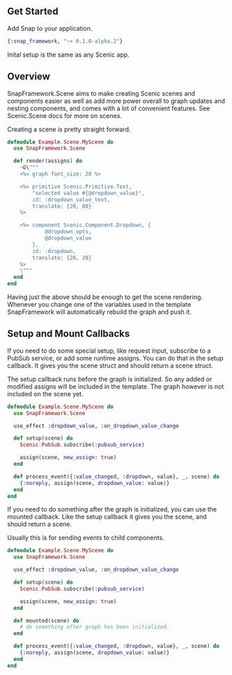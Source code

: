## Get Started

Add Snap to your application.

``` elixir
{:snap_framework, "~> 0.1.0-alpha.2"}
```

Inital setup is the same as any Scenic app.

## Overview

  SnapFramework.Scene aims to make creating Scenic scenes and components easier as well as add more power overall to graph updates and nesting components,
  and comes with a lot of convenient features. See Scenic.Scene docs for more on scenes.

  Creating a scene is pretty straight forward.

  ``` elixir
  defmodule Example.Scene.MyScene do
    use SnapFramework.Scene

    def render(assigns) do
      ~G\"""
      <%= graph font_size: 20 %>

      <%= primitive Scenic.Primitive.Text,
          "selected value #{@dropdown_value}",
          id: :dropdown_value_text,
          translate: {20, 80}
      %>

      <%= component Scenic.Component.Dropdown, {
              @dropdown_opts,
              @dropdown_value
          },
          id: :dropdown,
          translate: {20, 20}
      %>
      \"""
    end
  end
  ```

  Having just the above should be enough to get the scene rendering.
  Whenever you change one of the variables used in the template SnapFramework will automatically rebuild the graph and push it.

  ## Setup and Mount Callbacks

  If you need to do some special setup, like request input, subscribe to a PubSub service, or add some runtime assigns. You can do that in the setup callback.
  It gives you the scene struct and should return a scene struct.

  The setup callback runs before the graph is initialized. So any added or modified assigns will be included in the template.
  The graph however is not included on the scene yet.

  ``` elixir
  defmodule Example.Scene.MyScene do
    use SnapFramework.Scene

    use_effect :dropdown_value, :on_dropdown_value_change

    def setup(scene) do
      Scenic.PubSub.subscribe(:pubsub_service)

      assign(scene, new_assign: true)
    end

    def process_event({:value_changed, :dropdown, value}, _, scene) do
      {:noreply, assign(scene, dropdown_value: value)}
    end
  end
  ```

  If you need to do something after the graph is initialized, you can use the mounted callback.
  Like the setup callback it gives you the scene, and should return a scene.

  Usually this is for sending events to child components.

  ``` elixir
  defmodule Example.Scene.MyScene do
    use SnapFramework.Scene

    use_effect :dropdown_value, :on_dropdown_value_change

    def setup(scene) do
      Scenic.PubSub.subscribe(:pubsub_service)

      assign(scene, new_assign: true)
    end

    def mounted(scene) do
      # do something after graph has been initialized.
    end

    def process_event({:value_changed, :dropdown, value}, _, scene) do
      {:noreply, assign(scene, dropdown_value: value)}
    end
  end
  ```